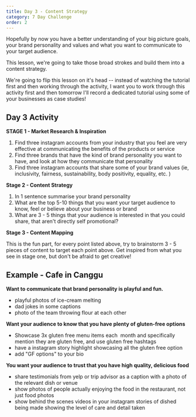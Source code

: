 ```yaml
---
title: Day 3 - Content Strategy
category: 7 Day Challenge
order: 2
---
```


Hopefully by now you have a better understanding of your big picture goals, your brand personality and values and what you want to communicate to your target audience.&nbsp;

This lesson, we're going to take those broad strokes and build them into a content strategy.&nbsp;

We're going to flip this lesson on it's head -- instead of watching the tutorial first and then working through the activity, I want you to work through this activity first and then tomorrow I'll record a dedicated tutorial using some of your businesses as case studies\!&nbsp;

## Day 3 Activity&nbsp;

**STAGE 1 - Market Research & Inspiration**

1. Find three instagram accounts from your industry that you feel are very effective at communicating the benefits of the products or service&nbsp;
2. Find three brands that have the kind of brand personality you want to have, and look at how they communicate that personality&nbsp;
3. Find three instagram accounts that share some of your brand values (ie, inclusivity, fairness, sustainability, body positivity, equality, etc. ) &nbsp;

**Stage 2 - Content Strategy**

1. In 1 sentence summarise your brand personality&nbsp;
2. What are the top 5-10 things that you want your target audience to know, feel or believe about your business or brand
3. What are 3 - 5 things that your audience is interested in that you could share, that aren't directly self promotional?

**Stage 3 - Content Mapping&nbsp;**

This is the fun part, for every point listed above, try to brainstorm 3 - 5 pieces of content to target each point above. Get inspired from what you see in stage one, but don't be afraid to get creative\!&nbsp;

## Example - Cafe in Canggu&nbsp;

**Want to communicate that brand personality is playful and fun.&nbsp;**

* playful photos of ice-cream melting
* dad jokes in some captions
* photo of the team throwing flour at each other&nbsp;

**Want your audience to know that you have plenty of gluten-free options&nbsp;**

* Showcase 3x gluten free menu items each &nbsp;month and specifically mention they are gluten free, and use gluten free hashtags&nbsp;
* have a instagram story highlight showcasing all the gluten free option
* add "GF options" to your bio&nbsp;

**You want your audience to trust that you have high quality, delicious food&nbsp;**

* share testimonials from yelp or trip advisor as a caption with a photo of the relevant dish or venue
* show photos of people actually enjoying the food in the restaurant, not just food photos&nbsp;
* show behind the scenes videos in your instagram stories of dished being made showing the level of care and detail taken&nbsp;